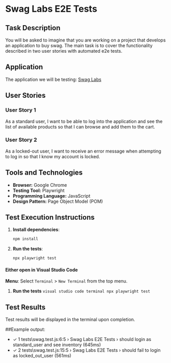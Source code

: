 # Swag Labs E2E Tests

## Task Description

You will be asked to imagine that you are working on a project that develops an application to buy swag. The main task is to cover the functionality described in two user stories with automated e2e tests.

## Application
The application we will be testing: [Swag Labs](https://www.saucedemo.com) 


## User Stories

### User Story 1
As a standard user, I want to be able to log into the application and see the list of available products so that I can browse and add them to the cart.

### User Story 2
As a locked-out user, I want to receive an error message when attempting to log in so that I know my account is locked.

## Tools and Technologies
- **Browser:** Google Chrome
- **Testing Tool:** Playwright
- **Programming Language:** JavaScript
- **Design Pattern:** Page Object Model (POM)

## Test Execution Instructions
1. **Install dependencies**:
    ```bash
    npm install
    ```

2. **Run the tests**:
    ```bash
    npx playwright test
    ```
#### Either open in Visual Studio Code
**Menu**: Select `Terminal` > `New Terminal` from the top menu.
1. **Run the tests**  ```visual studio code terminal
    npx playwright test ```

## Test Results
Test results will be displayed in the terminal upon completion.

##Example output:
- ✓ 1 tests\swag.test.js:6:5 › Swag Labs E2E Tests › should login as standard_user and see inventory (645ms)
- ✓ 2 tests\swag.test.js:15:5 › Swag Labs E2E Tests › should fail to login as locked_out_user (561ms)
